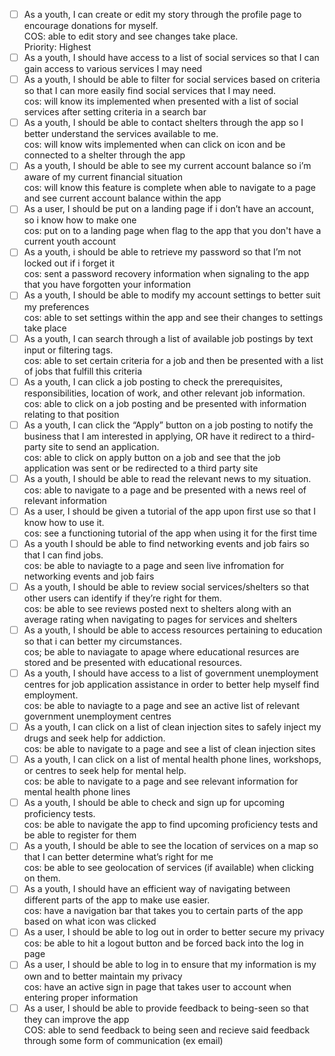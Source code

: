 - [ ] As a youth, I can create or edit my story through the profile page to encourage donations for myself. </br> COS: able to edit story and see changes take place. </br> Priority: Highest
- [ ] As a youth, I should have access to a list of social services so that I can gain access to various services I may need
- [ ] As a youth, I should be able to filter for social services based on criteria so that I can more easily find social services that I may need. </br> cos: will know its implemented when presented with a list of social services after setting criteria in a search bar
- [ ] As a youth, I should be able to contact shelters through the app so I better understand the services available to me. </br> cos: will know wits implemented when can click on icon and be connected to a shelter through the app
- [ ] As a youth, I should be able to see my current account balance so i’m aware of my current financial situation </br> cos: will know this feature is complete when able to navigate to a page and see current account balance within the app
- [ ] As a user, I should be put on a landing page if i don’t have an account, so i know how to make one </br> cos: put on to a landing page when flag to the app that you don't have a current youth account
- [ ] As a youth, i should be able to retrieve my password so that I’m not locked out if i forget it </br> cos: sent a password recovery information when signaling to the app that you have forgotten your information
- [ ] As a youth, I should be able to modify my account settings to better suit my preferences </br> cos: able to set settings within the app and see their changes to settings take place
- [ ] As a youth, I can search through a list of available job postings by text input or filtering tags. </br> cos: able to set certain criteria for a job and then be presented with a list of jobs that fulfill this criteria
- [ ] As a youth, I can click a job posting to check the prerequisites, responsibilities, location of work, and other relevant job information. </br> cos: able to click on a job posting and be presented with information relating to that position
- [ ] As a youth, I can click the “Apply” button on a job posting to notify the business that I am interested in applying, OR have it redirect to a third-party site to send an application. </br> cos: able to click on apply button on a job and see that the job application was sent or be redirected to a third party site
- [ ] As a youth, I should be able to read the relevant news to my situation. </br> cos: able to navigate to a page and be presented with a news reel of relevant information
- [ ] As a user, I should be given a tutorial of the app upon first use so that I know how to use it. </br> cos: see a functioning tutorial of the app when using it for the first time
- [ ] As a youth I should be able to find networking events and job fairs so that I can find jobs. </br> cos: be able to naviagte to a page and seen live infromation for networking events and job fairs
- [ ] As a youth, I should be able to review social services/shelters so that other users can identify if they’re right for them. </br> cos: be able to see reviews posted next to shelters along with an average rating when navigating to pages for services and shelters
- [ ] As a youth, I should be able to access resources pertaining to education so that i can better my circumstances. </br> cos; be able to naviagate to apage where educational resurces are stored and be presented with educational resources.
- [ ] As a youth, I should have access to a list of government unemployment centres for job application assistance in order to better help myself find employment. </br> cos: be able to naviagte to a page and see an active list of relevant government unemployment centres
- [ ] As a youth, I can click on a list of clean injection sites to safely inject my drugs and seek help for addiction. </br> cos: be able to navigate to a page and see a list of clean injection sites
- [ ] As a youth, I can click on a list of mental health phone lines, workshops, or centres to seek help for mental help. </br> cos: be able to navigate to a page and see relevant information for mental health phone lines
- [ ] As a youth, I should be able to check and sign up for upcoming proficiency tests. </br> cos: be able to navigate the app to find upcoming proficiency tests and be able to register for them
- [ ] As a youth, I should be able to see the location of services on a map so that I can better determine what’s right for me </br> cos: be able to see geolocation of services (if available) when clicking on them.
- [ ] As a youth, I should have an efficient way of navigating between different parts of the app to make use easier. </br> cos: have a navigation bar that takes you to certain parts of the app based on what icon was clicked
- [ ] As a user, I should be able to log out in order to better secure my privacy </br> cos: be able to hit a logout button and be forced back into the log in page
- [ ] As a user, I should be able to log in to ensure that my information is my own and to better maintain my privacy </br> cos: have an active sign in page that takes user to account when entering proper information
- [ ] As a user, I should be able to provide feedback to being-seen so that they can improve the app </br> COS: able to send feedback to being seen and recieve said feedback through some form of communication (ex email)
